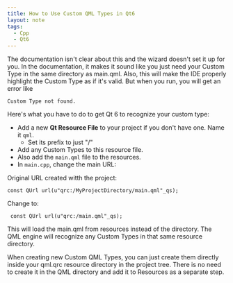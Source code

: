 ```yaml
---
title: How to Use Custom QML Types in Qt6
layout: note
tags:
  - Cpp
  - Qt6
---
```


The documentation isn't clear about this and the wizard doesn't set it up for you. In the documentation, it makes it sound like you just need your Custom Type in the same directory as main.qml. Also, this will make the IDE properly highlight the Custom Type as if it's valid. But when you run, you will get an error like

```
Custom Type not found.
```

Here's what you have to do to get Qt 6 to recognize your custom type:

- Add a new **Qt Resource File** to your project if you don't have one. Name it `qml`.
	- Set its prefix to just "/"
- Add any Custom Types to this resource file.
- Also add the `main.qml` file to the resources.
- In `main.cpp`, change the main URL:

Original URL created witth the project:

```
const QUrl url(u"qrc:/MyProjectDirectory/main.qml"_qs);
```

Change to:

```
 const QUrl url(u"qrc:/main.qml"_qs);
```

This will load the main.qml from resources instead of the directory. The QML engine will recognize any Custom Types in that same resource directory.

When creating new Custom QML Types, you can just create them directly inside your qml.qrc resource directory in the project tree. There is no need to create it in the QML directory and add it to Resources as a separate step.

